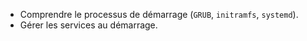 - Comprendre le processus de démarrage (`GRUB`, `initramfs`, `systemd`).
- Gérer les services au démarrage.